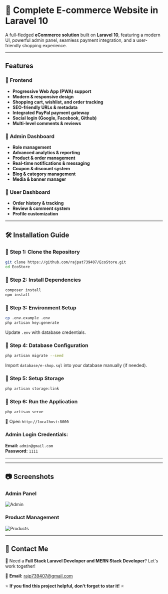 
# 🚀 Complete E-commerce Website in Laravel 10
A full-fledged **eCommerce solution** built on **Laravel 10**, featuring a modern UI, powerful admin panel, seamless payment integration, and a user-friendly shopping experience.

---


##  Features

### 🔹 **Frontend**
-  **Progressive Web App (PWA) support**
-  **Modern & responsive design**
-  **Shopping cart, wishlist, and order tracking**
-  **SEO-friendly URLs & metadata**
-  **Integrated PayPal payment gateway**
-  **Social login (Google, Facebook, Github)**
-  **Multi-level comments & reviews**

### 🔹 **Admin Dashboard**
-  **Role management**
-  **Advanced analytics & reporting**
-  **Product & order management**
-  **Real-time notifications & messaging**
-  **Coupon & discount system**
-  **Blog & category management**
-  **Media & banner manager**

### 🔹 **User Dashboard**
-  **Order history & tracking**
-  **Review & comment system**
-  **Profile customization**
---

## 🛠️ Installation Guide

### 🔹 **Step 1: Clone the Repository**
```sh
git clone https://github.com/rajpat739407/EcoStore.git
cd EcoStore
```

### 🔹 **Step 2: Install Dependencies**
```sh
composer install
npm install
```

### 🔹 **Step 3: Environment Setup**
```sh
cp .env.example .env
php artisan key:generate
```
Update `.env` with database credentials.

### 🔹 **Step 4: Database Configuration**
```sh
php artisan migrate --seed
```
Import `database/e-shop.sql` into your database manually (if needed).

### 🔹 **Step 5: Setup Storage**
```sh
php artisan storage:link
```

### 🔹 **Step 6: Run the Application**
```sh
php artisan serve
```
🔗 Open `http://localhost:8000`

### **Admin Login Credentials:**
 **Email:** `admin@gmail.com`  
 **Password:** `1111`

---


---

## 📷 Screenshots

### **Admin Panel**
![Admin](https://user-images.githubusercontent.com/29488275/90719413-13b82200-e2d4-11ea-8ca0-f0e5551c4c9d.png)

### **Product Management**
![Products](https://user-images.githubusercontent.com/29488275/90719534-61348f00-e2d4-11ea-8a81-409daee0ad94.png)

---

## 📩 Contact Me
💼 Need a **Full Stack Laravel Developer and MERN Stack Developer**? Let's work together!

📧 **Email:** rajp739407@gmail.com


⭐ **If you find this project helpful, don't forget to star it!** ⭐

